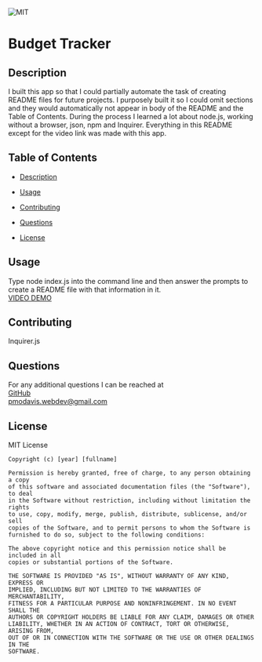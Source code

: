 ![MIT](https://img.shields.io/badge/LICENSE-MIT-green)

# Budget Tracker

## Description

I built this app so that I could partially automate the task of creating README files for future projects. I purposely built it so I could omit sections and they would automatically not appear in body of the README and the Table of Contents. During the process I learned a lot about node.js, working without a browser, json, npm and Inquirer. Everything in this README except for the video link was made with this app.

## Table of Contents

- [Description](#description)

- [Usage](#usage)
- [Contributing](#contributing)

- [Questions](#questions)
- [License](#license)

## Usage

Type node index.js into the command line and then answer the prompts to create a README file with that information in it.  
[VIDEO DEMO](https://drive.google.com/file/d/1wa0fz7ppLetThCr3q_Mz5cgE443bKaNK/view?usp=sharing)

## Contributing

Inquirer.js

## Questions

For any additional questions I can be reached at </br>[GitHub](https://github.com/PeterMoDavis)</br> pmodavis.webdev@gmail.com

## License

MIT License

    Copyright (c) [year] [fullname]

    Permission is hereby granted, free of charge, to any person obtaining a copy
    of this software and associated documentation files (the "Software"), to deal
    in the Software without restriction, including without limitation the rights
    to use, copy, modify, merge, publish, distribute, sublicense, and/or sell
    copies of the Software, and to permit persons to whom the Software is
    furnished to do so, subject to the following conditions:

    The above copyright notice and this permission notice shall be included in all
    copies or substantial portions of the Software.

    THE SOFTWARE IS PROVIDED "AS IS", WITHOUT WARRANTY OF ANY KIND, EXPRESS OR
    IMPLIED, INCLUDING BUT NOT LIMITED TO THE WARRANTIES OF MERCHANTABILITY,
    FITNESS FOR A PARTICULAR PURPOSE AND NONINFRINGEMENT. IN NO EVENT SHALL THE
    AUTHORS OR COPYRIGHT HOLDERS BE LIABLE FOR ANY CLAIM, DAMAGES OR OTHER
    LIABILITY, WHETHER IN AN ACTION OF CONTRACT, TORT OR OTHERWISE, ARISING FROM,
    OUT OF OR IN CONNECTION WITH THE SOFTWARE OR THE USE OR OTHER DEALINGS IN THE
    SOFTWARE.
